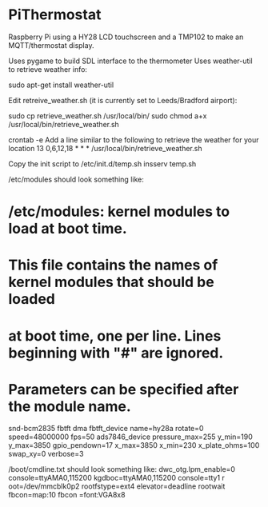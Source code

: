 PiThermostat
============

Raspberry Pi using a HY28 LCD touchscreen and a TMP102 to make an MQTT/thermostat display.

Uses pygame to build SDL interface to the thermometer
Uses weather-util to retrieve weather info:

sudo apt-get install weather-util

Edit retreive_weather.sh (it is currently set to Leeds/Bradford airport):

sudo cp retrieve_weather.sh /usr/local/bin/
sudo chmod a+x /usr/local/bin/retrieve_weather.sh

crontab -e
Add a line similar to the following to retrieve the weather for your location
13 0,6,12,18 * * * /usr/local/bin/retrieve_weather.sh

Copy the init script to /etc/init.d/temp.sh
insserv temp.sh

/etc/modules should look something like:
# /etc/modules: kernel modules to load at boot time.
#
# This file contains the names of kernel modules that should be loaded
# at boot time, one per line. Lines beginning with "#" are ignored.
# Parameters can be specified after the module name.

snd-bcm2835
fbtft dma
fbtft_device name=hy28a rotate=0 speed=48000000 fps=50
ads7846_device pressure_max=255 y_min=190 y_max=3850 gpio_pendown=17 x_max=3850 
x_min=230 x_plate_ohms=100 swap_xy=0 verbose=3

/boot/cmdline.txt should look something like:
dwc_otg.lpm_enable=0 console=ttyAMA0,115200 kgdboc=ttyAMA0,115200 console=tty1 r
oot=/dev/mmcblk0p2 rootfstype=ext4 elevator=deadline rootwait fbcon=map:10 fbcon
=font:VGA8x8
